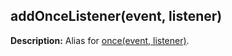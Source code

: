 ## addOnceListener(event, listener)

**Description:** Alias for [once(event, listener)](#onceevent-listener).
